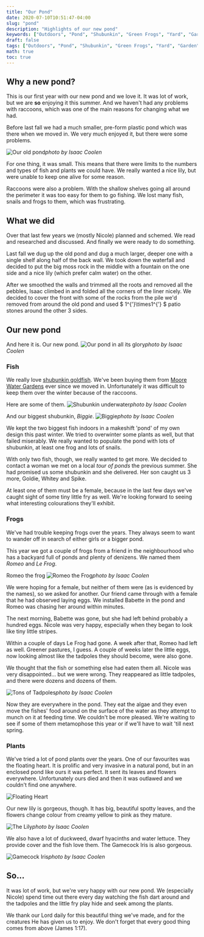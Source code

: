 ```yaml
---
title: "Our Pond"
date: 2020-07-10T10:51:47-04:00
slug: "pond"
description: "Highlights of our new pond"
keywords: ["Outdoors", "Pond", "Shubunkin", "Green Frogs", "Yard", "Garden"]
draft: false
tags: ["Outdoors", "Pond", "Shubunkin", "Green Frogs", "Yard", "Garden"]
math: true
toc: true
---
```


## Why a new pond?

This is our first year with our new pond and we love it. It was lot of work, but we are **so** enjoying it this summer. And we haven't had any problems with raccoons, which was one of the main reasons for changing what we had.

Before last fall we had a much smaller, pre-form plastic pond which was there when we moved in. We very much enjoyed it, but there were some problems.

![Our old pond](/images/Old_Pond.jpg "Still lovely")*photo by Isaac Coolen*

For one thing, it was small. This means that there were limits to the numbers and types of fish and plants we could have. We really wanted a nice lily, but were unable to keep one alive for some reason.

Raccoons were also a problem. With the shallow shelves going all around the perimeter it was too easy for them to go fishing. We lost many fish, snails and frogs to them, which was frustrating.

## What we did

Over that last few years we (mostly Nicole) planned and schemed. We read and researched and discussed. And finally we were ready to do something.

Last fall we dug up the old pond and dug a much larger, deeper one with a single shelf along half of the back wall. We took down the waterfall and decided to put the big moss rock in the middle with a fountain on the one side and a nice lily (which prefer calm water) on the other.

After we smoothed the walls and trimmed all the roots and removed all the pebbles, Isaac climbed in and folded all the corners of the liner nicely. We decided to cover the front with some of the rocks from the pile we'd removed from around the old pond and used $ 1^{'}\times1^{'} $ patio stones around the other 3 sides.

## Our new pond

And here it is. Our new pond.
![Our pond in all its glory](/images/New_Pond.jpg "Behold! ;-)")*photo by Isaac Coolen*

### Fish

We really love [shubunkin goldfish](https://meethepet.com/shubunkin/). We've been buying them from [Moore Water Gardens](https://moorewatergardens.com/) ever since we moved in. Unfortunately it was difficult to keep them over the winter because of the raccoons.

Here are some of them.
![Shubunkin underwater](/images/Shubunkin_Underwater.jpg "They just won't stay still.")*photo by Isaac Coolen*

And our biggest shubunkin, *Biggie*.
![Biggie](/images/Biggie.jpg "Not a very imaginative name, is it?")*photo by Isaac Coolen*

We kept the two biggest fish indoors in a makeshift 'pond' of my own design this past winter. We tried to overwinter some plants as well, but that failed miserably. We really wanted to populate the pond with lots of shubunkin, at least one frog and lots of snails.

With only two fish, though, we really wanted to get more. We decided to contact a woman we met on a local *tour of ponds* the previous summer. She had promised us some shubunkin and she delivered. Her son caught us 3 more, Goldie, Whitey and Spike.

At least one of them must be a female, because in the last few days we've caught sight of some tiny little fry as well. We're looking forward to seeing what interesting colourations they'll exhibit.

### Frogs

We've had trouble keeping frogs over the years. They always seem to want to wander off in search of either girls or a bigger pond.

This year we got a couple of frogs from a friend in the neighbourhood who has a backyard full of ponds and plenty of denizens. We named them *Romeo* and *Le Frog*.

Romeo the frog
![Romeo the Frog](/images/Romeo_the_Frog.jpg "Is the name a little too 'on the nose'?")*photo by Isaac Coolen*

We were hoping for a female, but neither of them were (as is evidenced by the names), so we asked for another. Our friend came through with a female that he had observed laying eggs. We installed Babette in the pond and Romeo was chasing her around within minutes.

The next morning, Babette was gone, but she had left behind probably a hundred eggs. Nicole was very happy, especially when they began to look like tiny little stripes.

Within a couple of days Le Frog had gone. A week after that, Romeo had left as well. Greener pastures, I guess. A couple of weeks later the little eggs, now looking almost like the tadpoles they should become, were also gone.

We thought that the fish or something else had eaten them all. Nicole was very disappointed... but we were wrong. They reappeared as little tadpoles, and there were dozens and dozens of them.

![Tons of Tadpoles](/images/Tadpoles.jpg "Cute little wiggly things!")*photo by Isaac Coolen*

Now they are everywhere in the pond. They eat the algae and they even move the fishes' food around on the surface of the water as they attempt to munch on it at feeding time. We couldn't be more pleased. We're waiting to see if some of them metamophose this year or if we'll have to wait 'till next spring.

### Plants

We've tried a lot of pond plants over the years. One of our favourites was the floating heart. It is prolific and very invasive in a natural pond, but in an enclosed pond like ours it was perfect. It sent its leaves and flowers everywhere. Unfortunately ours died and then it was outlawed and we couldn't find one anywhere.

![Floating Heart](https://azgardens.com/wp-content/uploads/2017/06/Floating-Heart-or-Nymphoides-peltata-Plant.jpg "It goes everywhere!")

Our new lily is gorgeous, though. It has big, beautiful spotty leaves, and the flowers change colour from creamy yellow to pink as they mature.

![The Lily](/images/Water_Lily.jpg "It doesn't disappoint")*photo by Isaac Coolen*

We also have a lot of duckweed, dwarf hyacinths and water lettuce. They provide cover and the fish love them. The Gamecock Iris is also gorgeous.

![Gamecock Iris](/images/Gamecock_Iris.jpg "Wow! That's a cool purple.")*photo by Isaac Coolen*

## So...

It was lot of work, but we're very happy with our new pond. We (especially Nicole) spend time out there every day watching the fish dart around and the tadpoles and the little fry play hide and seek among the plants.

We thank our Lord daily for this beautiful thing we've made, and for the creatures He has given us to enjoy. We don't forget that every good thing comes from above (James 1:17).